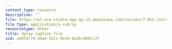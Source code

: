 ```yaml
---
content_type: resource
description: ''
file: https://ol-ocw-studio-app-qa.s3.amazonaws.com/courses/7-012-introduction-to-biology-fall-2004/ae654774d4a452cc8e196a26c8b0cc3f_UT6h56ii9s4.vtt
file_type: application/x-subrip
resourcetype: Other
title: 3play caption file
uid: ae654774-d4a4-52cc-8e19-6a26c8b0cc3f
---
```


